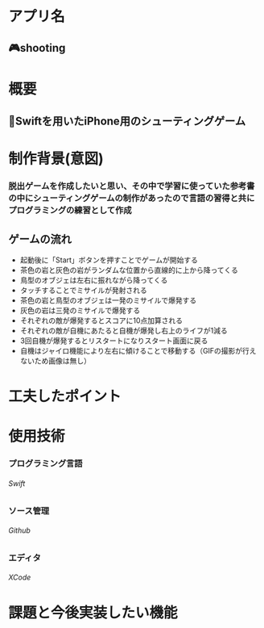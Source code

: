 # アプリ名  
## 🎮shooting

# 概要
## 📱Swiftを用いたiPhone用のシューティングゲーム

# 制作背景(意図)
### 脱出ゲームを作成したいと思い、その中で学習に使っていた参考書の中にシューティングゲームの制作があったので言語の習得と共にプログラミングの練習として作成

## ゲームの流れ
- 起動後に「Start」ボタンを押すことでゲームが開始する
- 茶色の岩と灰色の岩がランダムな位置から直線的に上から降ってくる
- 鳥型のオブジェは左右に振れながら降ってくる
- タッチすることでミサイルが発射される
- 茶色の岩と鳥型のオブジェは一発のミサイルで爆発する
- 灰色の岩は三発のミサイルで爆発する
- それぞれの敵が爆発するとスコアに10点加算される
- それぞれの敵が自機にあたると自機が爆発し右上のライフが1減る
- 3回自機が爆発するとリスタートになりスタート画面に戻る
- 自機はジャイロ機能により左右に傾けることで移動する（GIFの撮影が行えないため画像は無し）


# 工夫したポイント
### 

# 使用技術
### プログラミング言語
###### Swift
### ソース管理
###### Github
### エディタ
###### XCode
# 課題と今後実装したい機能
